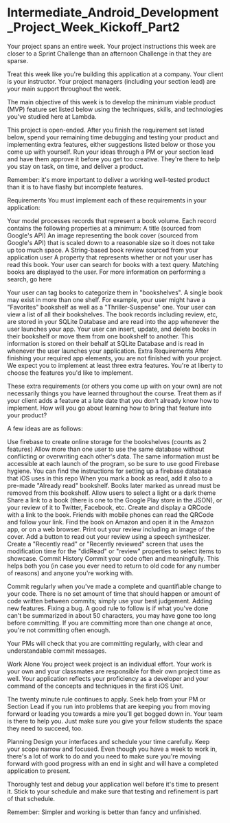 # Intermediate_Android_Development_Project_Week_Kickoff_Part2

Your project spans an entire week. Your project instructions this week are closer to a Sprint Challenge than an afternoon Challenge in that they are sparse.

Treat this week like you're building this application at a company. Your client is your instructor. Your project managers (including your section lead) are your main support throughout the week.

The main objective of this week is to develop the minimum viable product (MVP) feature set listed below using the techniques, skills, and technologies you've studied here at Lambda.

This project is open-ended. After you finish the requirement set listed below, spend your remaining time debugging and testing your product and implementing extra features, either suggestions listed below or those you come up with yourself. Run your ideas through a PM or your section lead and have them approve it before you get too creative. They're there to help you stay on task, on time, and deliver a product.

Remember: it's more important to deliver a working well-tested product than it is to have flashy but incomplete features.

Requirements
You must implement each of these requirements in your application:

Your model processes records that represent a book volume. Each record contains the following properties at a minimum:
A title (sourced from Google's API)
An image representing the book cover (sourced from Google's API) that is scaled down to a reasonable size so it does not take up too much space.
A String-based book review sourced from your application user
A property that represents whether or not your user has read this book.
Your user can search for books with a text query. Matching books are displayed to the user.
For more information on performing a search, go here

Your user can tag books to categorize them in "bookshelves". A single book may exist in more than one shelf. For example, your user might have a "Favorites" bookshelf as well as a "Thriller-Suspense" one.
Your user can view a list of all their bookshelves.
The book records including review, etc, are stored in your SQLite Database and are read into the app whenever the user launches your app.
Your user can insert, update, and delete books in their bookshelf or move them from one bookshelf to another. This information is stored on their behalf at SQLite Database and is read in whenever the user launches your application.
Extra Requirements
After finishing your required app elements, you are not finished with your project. We expect you to implement at least three extra features. You're at liberty to choose the features you'd like to implement.

These extra requirements (or others you come up with on your own) are not necessarily things you have learned throughout the course. Treat them as if your client adds a feature at a late date that you don't already know how to implement. How will you go about learning how to bring that feature into your product?

A few ideas are as follows:

Use firebase to create online storage for the bookshelves (counts as 2 features)
Allow more than one user to use the same database without conflicting or overwriting each other's data. The same information must be accessible at each launch of the program, so be sure to use good Firebase hygiene.
You can find the instructions for setting up a firebase database that iOS uses in this repo
When you mark a book as read, add it also to a pre-made "Already read" bookshelf. Books later marked as unread must be removed from this bookshelf.
Allow users to select a light or a dark theme
Share a link to a book (there is one to the Google Play store in the JSON), or your review of it to Twitter, Facebook, etc.
Create and display a QRCode with a link to the book. Friends with mobile phones can read the QRCode and follow your link.
Find the book on Amazon and open it in the Amazon app, or on a web browser.
Print out your review including an image of the cover.
Add a button to read out your review using a speech synthesizer.
Create a "Recently read" or "Recently reviewed" screen that uses the modification time for the "didRead" or "review" properties to select items to showcase.
Commit History
Commit your code often and meaningfully. This helps both you (in case you ever need to return to old code for any number of reasons) and anyone you're working with.

Commit regularly when you've made a complete and quantifiable change to your code. There is no set amount of time that should happen or amount of code written between commits; simply use your best judgement. Adding new features. Fixing a bug. A good rule to follow is if what you've done can't be summarized in about 50 characters, you may have gone too long before committing. If you are committing more than one change at once, you're not committing often enough.

Your PMs will check that you are committing regularly, with clear and understandable commit messages.

Work Alone
You project week project is an individual effort. Your work is your own and your classmates are responsible for their own project time as well. Your application reflects your proficiency as a developer and your command of the concepts and techniques in the first iOS Unit.

The twenty minute rule continues to apply. Seek help from your PM or Section Lead if you run into problems that are keeping you from moving forward or leading you towards a mire you'll get bogged down in. Your team is there to help you. Just make sure you give your fellow students the space they need to succeed, too.

Planning
Design your interfaces and schedule your time carefully. Keep your scope narrow and focused. Even though you have a week to work in, there's a lot of work to do and you need to make sure you're moving forward with good progress with an end in sight and will have a completed application to present.

Thoroughly test and debug your application well before it's time to present it. Stick to your schedule and make sure that testing and refinement is part of that schedule.

Remember: Simpler and working is better than fancy and unfinished.
